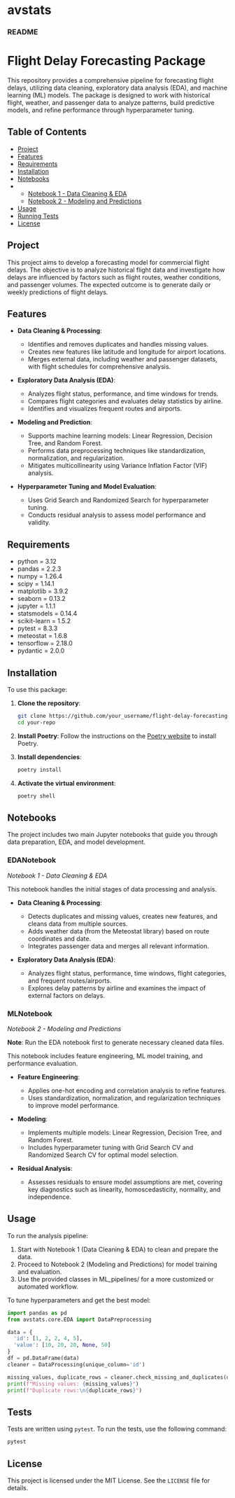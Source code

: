 # avstats
### README

# Flight Delay Forecasting Package

This repository provides a comprehensive pipeline for forecasting flight delays, utilizing data cleaning, exploratory data analysis (EDA), and machine learning (ML) models. The package is designed to work with historical flight, weather, and passenger data to analyze patterns, build predictive models, and refine performance through hyperparameter tuning.

## Table of Contents

- [Project](#project)
- [Features](#features)
- [Requirements](#requirements)
- [Installation](#installation)
- [Notebooks](#notebooks)
- - [Notebook 1 - Data Cleaning & EDA](#EDANotebook)
  - [Notebook 2 - Modeling and Predictions](#MLNotebook)
- [Usage](#usage)
- [Running Tests](#tests)
- [License](#license)


## Project

This project aims to develop a forecasting model for commercial flight delays. The objective is to analyze historical flight data and investigate how delays are influenced by factors such as flight routes, weather conditions, and passenger volumes. The expected outcome is to generate daily or weekly predictions of flight delays.

## Features

- **Data Cleaning & Processing**:
    - Identifies and removes duplicates and handles missing values.
    - Creates new features like latitude and longitude for airport locations.
    - Merges external data, including weather and passenger datasets, with flight schedules for comprehensive analysis.

- **Exploratory Data Analysis (EDA)**:
    - Analyzes flight status, performance, and time windows for trends.
    - Compares flight categories and evaluates delay statistics by airline.
    - Identifies and visualizes frequent routes and airports.

- **Modeling and Prediction**:
    - Supports machine learning models: Linear Regression, Decision Tree, and Random Forest.
    - Performs data preprocessing techniques like standardization, normalization, and regularization.
    - Mitigates multicollinearity using Variance Inflation Factor (VIF) analysis.

- **Hyperparameter Tuning and Model Evaluation**:
    - Uses Grid Search and Randomized Search for hyperparameter tuning.
    - Conducts residual analysis to assess model performance and validity.

## Requirements

- python = 3.12
- pandas = 2.2.3
- numpy = 1.26.4
- scipy = 1.14.1
- matplotlib = 3.9.2
- seaborn = 0.13.2
- jupyter = 1.1.1
- statsmodels = 0.14.4
- scikit-learn = 1.5.2
- pytest = 8.3.3
- meteostat = 1.6.8
- tensorflow = 2.18.0
- pydantic = 2.0.0


## Installation

To use this package:

1. **Clone the repository**:
    ```sh
    git clone https://github.com/your_username/flight-delay-forecasting.git
    cd your-repo
    ```

2. **Install Poetry**:
    Follow the instructions on the [Poetry website](https://python-poetry.org/docs/#installation) to install Poetry.


3. **Install dependencies**:
    ```sh
    poetry install
    ```

4. **Activate the virtual environment**:
    ```sh
    poetry shell
    ```

## Notebooks

The project includes two main Jupyter notebooks that guide you through data preparation, EDA, and model development.

### EDANotebook

*Notebook 1 - Data Cleaning & EDA*

This notebook handles the initial stages of data processing and analysis.

- **Data Cleaning & Processing**:
    - Detects duplicates and missing values, creates new features, and cleans data from multiple sources.
    - Adds weather data (from the Meteostat library) based on route coordinates and date.
    - Integrates passenger data and merges all relevant information.

- **Exploratory Data Analysis (EDA)**:
    - Analyzes flight status, performance, time windows, flight categories, and frequent routes/airports.
    - Explores delay patterns by airline and examines the impact of external factors on delays.


### MLNotebook

*Notebook 2 - Modeling and Predictions*

**Note**: Run the EDA notebook first to generate necessary cleaned data files.

This notebook includes feature engineering, ML model training, and performance evaluation.

- **Feature Engineering**:
    - Applies one-hot encoding and correlation analysis to refine features.
    - Uses standardization, normalization, and regularization techniques to improve model performance.

- **Modeling**:
    - Implements multiple models: Linear Regression, Decision Tree, and Random Forest.
    - Includes hyperparameter tuning with Grid Search CV and Randomized Search CV for optimal model selection.

- **Residual Analysis**:
    - Assesses residuals to ensure model assumptions are met, covering key diagnostics such as linearity, homoscedasticity, normality, and independence.

## Usage

To run the analysis pipeline:

1. Start with Notebook 1 (Data Cleaning & EDA) to clean and prepare the data.
2. Proceed to Notebook 2 (Modeling and Predictions) for model training and evaluation.
3. Use the provided classes in ML_pipelines/ for a more customized or automated workflow.

To tune hyperparameters and get the best model:

```python
import pandas as pd
from avstats.core.EDA import DataPreprocessing

data = {
  'id': [1, 2, 2, 4, 5],
  'value': [10, 20, 20, None, 50]
}
df = pd.DataFrame(data)
cleaner = DataProcessing(unique_column='id')

missing_values, duplicate_rows = cleaner.check_missing_and_duplicates(df)
print(f"Missing values: {missing_values}")
print(f"Duplicate rows:\n{duplicate_rows}")
```

## Tests

Tests are written using `pytest`. To run the tests, use the following command:

```sh
pytest
```

## License

This project is licensed under the MIT License. See the `LICENSE` file for details.
